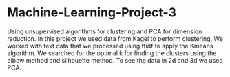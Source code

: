 # Machine-Learning-Project-3
Using unsupervised algorithms for clustering and PCA for dimension reduction.
In this project we used data from Kagel to perform clustering.
We worked with text data that we processed using tfidf to apply the Kmeans algorithm.
We searched for the optimal k for finding the clusters using the elbow method and silhouette method.
To see the data in 2d and 3d we used PCA.
